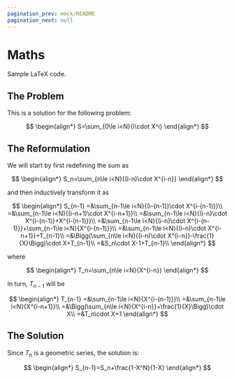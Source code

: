 ```yaml
---
pagination_prev: mock/README
pagination_next: null
---
```


# Maths

Sample LaTeX code.

## The Problem

This is a solution for the following problem:

$$
\begin{align*}
	S=\sum_{0\le i<N}{i\cdot X^i}
\end{align*}
$$

## The Reformulation

We will start by first redefining the sum as

$$
\begin{align*}
	S_n=\sum_{n\le i<N}{(i-n)\cdot X^{i-n}}
\end{align*}
$$

and then inductively transform it as

$$
\begin{align*}
S_{n-1}
=&\sum_{n-1\le i<N}{(i-(n-1))\cdot X^{i-(n-1)}}\\
=&\sum_{n-1\le i<N}{(i-n+1)\cdot X^{i-n+1}}\\
=&\sum_{n-1\le i<N}{(i-n)\cdot X^{i-(n-1)}+X^{i-(n-1)}}\\
=&\sum_{n-1\le i<N}{(i-n)\cdot X^{i-(n-1)}}+\sum_{n-1\le i<N}{X^{i-(n-1)}}\\
=&\sum_{n-1\le i<N}{(i-n)\cdot X^{i-n+1}}+T_{n-1}\\
=&\Bigg(\sum_{n\le i<N}{(i-n)\cdot X^{i-n}}-\frac{1}{X}\Bigg)\cdot X+T_{n-1}\\
=&S_n\cdot X-1+T_{n-1}\\
\end{align*}
$$

where

$$
\begin{align*}
	T_n=\sum_{n\le i<N}{X^{i-n}}
\end{align*}
$$

In turn, $T_{n-1}$ will be

$$
\begin{align*}
T_{n-1}
=&\sum_{n-1\le i<N}{X^{i-(n-1)}}\\
=&\sum_{n-1\le i<N}{X^{i-n+1}}\\
=&\Bigg(\sum_{n\le i<N}{X^{i-n}}+\frac{1}{X}\Bigg)\cdot X\\
=&T_n\cdot X+1
\end{align*}
$$

## The Solution

Since $T_n$ is a geometric series, the solution is:

$$
\begin{align*}
	S_{n-1}=S_n+\frac{1-X^N}{1-X}
\end{align*}
$$

